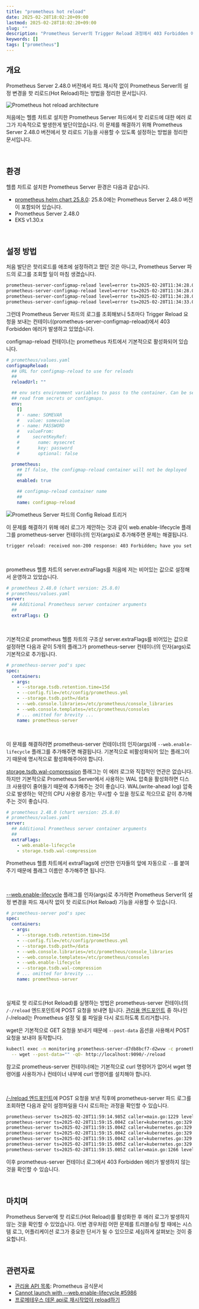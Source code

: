 ```yaml
---
title: "prometheus hot reload"
date: 2025-02-28T18:02:20+09:00
lastmod: 2025-02-28T18:02:20+09:00
slug: ""
description: "Prometheus Server의 Trigger Reload 과정에서 403 Forbidden 에러가 발생하는 경우의 해결 방법을 정리한 문서입니다."
keywords: []
tags: ["prometheus"]
---
```


## 개요

Prometheus Server 2.48.0 버전에서 파드 재시작 없이 Prometheus Server의 설정 변경을 핫 리로드(Hot Reload)하는 방법을 정리한 문서입니다.

![Prometheus hot reload architecture](./1.png)

처음에는 헬름 차트로 설치한 Prometheus Server 파드에서 핫 리로드에 대한 에러 로그가 지속적으로 발생한게 발단이었습니다. 이 문제를 해결하기 위해 Prometheus Server 2.48.0 버전에서 핫 리로드 기능을 사용할 수 있도록 설정하는 방법을 정리한 문서입니다.

&nbsp;

## 환경

헬름 차트로 설치한 Prometheus Server 환경은 다음과 같습니다.

- [prometheus helm chart 25.8.0](https://github.com/prometheus-community/helm-charts/tree/prometheus-25.8.0/charts/prometheus): 25.8.0에는 Prometheus Server 2.48.0 버전이 포함되어 있습니다.
- Prometheus Server 2.48.0
- EKS v1.30.x

&nbsp;

## 설정 방법

처음 발단은 핫리로드를 애초에 설정하려고 했던 것은 아니고, Prometheus Server 파드의 로그를 조회할 일이 마침 생겼습니다.

```bash
prometheus-server-configmap-reload level=error ts=2025-02-28T11:34:28.030021992Z caller=runutil.go:100 msg="function failed. Retrying in next tick" err="trigger reload: reload request failed: Post \"http://127.0.0.1:9090/-/reload\": context deadline exceeded"
prometheus-server-configmap-reload level=error ts=2025-02-28T11:34:28.030056858Z caller=reloader.go:386 msg="Failed to trigger reload. Retrying." err="trigger reload: reload request failed: Post \"http://127.0.0.1:9090/-/reload\": context deadline exceeded"
prometheus-server-configmap-reload level=error ts=2025-02-28T11:34:28.030830638Z caller=runutil.go:100 msg="function failed. Retrying in next tick" err="trigger reload: received non-200 response: 403 Forbidden; have you set `--web.enable-lifecycle` Prometheus flag?"
prometheus-server-configmap-reload level=error ts=2025-02-28T11:34:33.035226634Z caller=runutil.go:100 msg="function failed. Retrying in next tick" err="trigger reload: received non-200 response: 403 Forbidden; have you set `--web.enable-lifecycle` Prometheus flag?"
```

그런데 Prometheus Server 파드의 로그를 조회해보니 5초마다 Trigger Reload 요청을 보내는 컨테이너(prometheus-server-configmap-reload)에서 403 Forbidden 에러가 발생하고 있었습니다.

configmap-reload 컨테이너는 prometheus 차트에서 기본적으로 활성화되어 있습니다.

```yaml
# prometheus/values.yaml
configmapReload:
  ## URL for configmap-reload to use for reloads
  ##
  reloadUrl: ""

  ## env sets environment variables to pass to the container. Can be set as name/value pairs,
  ## read from secrets or configmaps.
  env:
    []
    # - name: SOMEVAR
    #   value: somevalue
    # - name: PASSWORD
    #   valueFrom:
    #     secretKeyRef:
    #       name: mysecret
    #       key: password
    #       optional: false

  prometheus:
    ## If false, the configmap-reload container will not be deployed
    ##
    enabled: true

    ## configmap-reload container name
    ##
    name: configmap-reload
```

![Prometheus Server 파드의 Config Reload 트리거](./1.png)

이 문제를 해결하기 위해 에러 로그가 제안하는 것과 같이 web.enable-lifecycle 플래그를 prometheus-server 컨테이너의 인자(args)로 추가해주면 문제는 해결됩니다.

```bash
trigger reload: received non-200 response: 403 Forbidden; have you set `--web.enable-lifecycle` Prometheus flag?
```

&nbsp;

prometheus 헬름 차트의 server.extraFlags를 처음에 저는 비어있는 값으로 설정해서 운영하고 있었습니다.

```yaml
# prometheus 2.48.0 (chart version: 25.8.0)
# prometheus/values.yaml
server:
  ## Additional Prometheus server container arguments
  ##
  extraFlags: {}
```

&nbsp;

기본적으로 prometheus 헬름 차트의 구조상 server.extraFlags를 비어있는 값으로 설정하면 다음과 같이 5개의 플래그가 prometheus-server 컨테이너의 인자(args)로 기본적으로 추가됩니다.

```yaml
# prometheus-server pod's spec
spec:
  containers:
  - args:
    - --storage.tsdb.retention.time=15d
    - --config.file=/etc/config/prometheus.yml
    - --storage.tsdb.path=/data
    - --web.console.libraries=/etc/prometheus/console_libraries
    - --web.console.templates=/etc/prometheus/consoles
    # ... omitted for brevity ...
    name: prometheus-server
```

&nbsp;

이 문제를 해결하려면 prometheus-server 컨테이너의 인자(args)에 `--web.enable-lifecycle` 플래그를 추가해주면 해결됩니다. 기본적으로 비활성화되어 있는 플래그이기 때문에 명시적으로 활성화해주어야 합니다.

[storage.tsdb.wal-compression](https://prometheus.io/docs/prometheus/latest/storage/#operational-aspects) 플래그는 이 에러 로그와 직접적인 연관은 없습니다. 하지만 기본적으로 Prometheus Server에서 사용하는 WAL 압축을 활성화하면 디스크 사용량이 줄어들기 때문에 추가해주는 것이 좋습니다. WAL(write-ahead log) 압축으로 발생하는 약간의 CPU 사용량 증가는 무시할 수 있을 정도로 적으므로 같이 추가해주는 것이 좋습니다.

```yaml
# prometheus 2.48.0 (chart version: 25.8.0)
# prometheus/values.yaml
server:
  ## Additional Prometheus server container arguments
  ##
  extraFlags:
    - web.enable-lifecycle
    - storage.tsdb.wal-compression
```

Prometheus 헬름 차트에서 extraFlags에 선언한 인자들의 앞에 자동으로 `--`를 붙여주기 때문에 플래그 이름만 추가해주면 됩니다.

&nbsp;

[--web.enable-lifecycle](https://prometheus.io/docs/prometheus/2.49/management_api/#reload) 플래그를 인자(args)로 추가하면 Prometheus Server의 설정 변경을 파드 재시작 없이 핫 리로드(Hot Reload) 기능을 사용할 수 있습니다.

```yaml
# prometheus-server pod's spec
spec:
  containers:
  - args:
    - --storage.tsdb.retention.time=15d
    - --config.file=/etc/config/prometheus.yml
    - --storage.tsdb.path=/data
    - --web.console.libraries=/etc/prometheus/console_libraries
    - --web.console.templates=/etc/prometheus/consoles
    - --web.enable-lifecycle
    - --storage.tsdb.wal-compression
    # ... omitted for brevity ...
    name: prometheus-server
```

&nbsp;

실제로 핫 리로드(Hot Reload)를 실행하는 방법은 prometheus-server 컨테이너의 `/-/reload` 엔드포인트에 POST 요청을 보내면 됩니다. [관리용 엔드포인트](https://prometheus.io/docs/prometheus/latest/management_api/) 중 하나인 /-/reload는 Prometheus 설정 및 룰 파일을 다시 로드하도록 트리거합니다.

wget은 기본적으로 GET 요청을 보내기 때문에 `--post-data` 옵션을 사용해서 POST 요청을 보내야 동작합니다.

```bash
kubectl exec -n monitoring prometheus-server-d7db8bcf7-d2wvw -c prometheus-server \
  -- wget --post-data="" -qO- http://localhost:9090/-/reload
```

참고로 prometheus-server 컨테이너에는 기본적으로 curl 명령어가 없어서 wget 명령어를 사용하거나 컨테이너 내부에 curl 명령어를 설치해야 합니다.

&nbsp;

[/-/reload 엔드포인트](https://prometheus.io/docs/prometheus/2.49/management_api/#reload)에 POST 요청을 보낸 직후에 prometheus-server 파드 로그를 조회하면 다음과 같이 설정파일을 다시 로드하는 과정을 확인할 수 있습니다.

```bash
prometheus-server ts=2025-02-28T11:59:14.985Z caller=main.go:1229 level=info msg="Loading configuration file" filename=/etc/config/prometheus.yml
prometheus-server ts=2025-02-28T11:59:15.004Z caller=kubernetes.go:329 level=info component="discovery manager scrape" discovery=kubernetes config=kubernetes-service-endpoints msg="Using pod service account via in-cluster config"
prometheus-server ts=2025-02-28T11:59:15.004Z caller=kubernetes.go:329 level=info component="discovery manager scrape" discovery=kubernetes config=kubernetes-services msg="Using pod service account via in-cluster config"
prometheus-server ts=2025-02-28T11:59:15.004Z caller=kubernetes.go:329 level=info component="discovery manager scrape" discovery=kubernetes config=kubernetes-pods msg="Using pod service account via in-cluster config"
prometheus-server ts=2025-02-28T11:59:15.004Z caller=kubernetes.go:329 level=info component="discovery manager scrape" discovery=kubernetes config=kubernetes-nodes msg="Using pod service account via in-cluster config"
prometheus-server ts=2025-02-28T11:59:15.005Z caller=kubernetes.go:329 level=info component="discovery manager notify" discovery=kubernetes config=config-0 msg="Using pod service account via in-cluster config"
prometheus-server ts=2025-02-28T11:59:15.005Z caller=main.go:1266 level=info msg="Completed loading of configuration file" filename=/etc/config/prometheus.yml totalDuration=19.504735ms db_storage=1.164µs remote_storage=15.248197ms web_handler=1.08µs query_engine=1.191µs scrape=855.253µs scrape_sd=1.036299ms notify=87.754µs notify_sd=163.208µs rules=104.074µs tracing=4.742µs
```

이후 prometheus-server 컨테이너 로그에서 403 Forbidden 에러가 발생하지 않는 것을 확인할 수 있습니다.

&nbsp;

## 마치며

Prometheus Server에 핫 리로드(Hot Reload)를 활성화한 후 에러 로그가 발생하지 않는 것을 확인할 수 있었습니다. 이번 경우처럼 어떤 문제를 트러블슈팅 할 때에는 시스템 로그, 어플리케이션 로그가 중요한 단서가 될 수 있으므로 세심하게 살펴보는 것이 중요합니다.

&nbsp;

## 관련자료

- [관리용 API 목록](https://prometheus.io/docs/prometheus/latest/management_api/): Prometheus 공식문서
- [Cannot launch with --web.enable-lifecycle #5986](https://github.com/prometheus/prometheus/issues/5986)
- [프로메테우스 데몬 api로 재시작없이 reload하기](https://nevido.tistory.com/369)